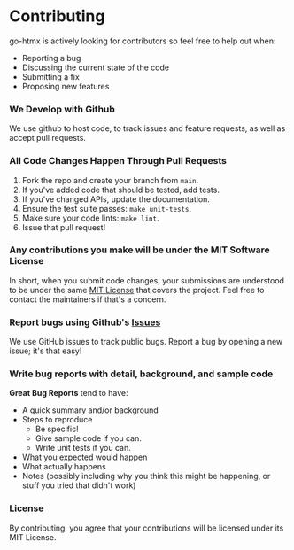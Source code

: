 # Contributing
go-htmx is actively looking for contributors so feel free to help out when:

- Reporting a bug
- Discussing the current state of the code
- Submitting a fix
- Proposing new features

### We Develop with Github
We use github to host code, to track issues and feature requests, as well as accept pull requests.

### All Code Changes Happen Through Pull Requests
1. Fork the repo and create your branch from `main`.
2. If you've added code that should be tested, add tests.
3. If you've changed APIs, update the documentation.
4. Ensure the test suite passes: `make unit-tests`.
5. Make sure your code lints: `make lint`.
6. Issue that pull request!

### Any contributions you make will be under the MIT Software License
In short, when you submit code changes, your submissions are understood to be under the same [MIT License](http://choosealicense.com/licenses/mit/) that covers the project. Feel free to contact the maintainers if that's a concern.

### Report bugs using Github's [Issues](https://github.com/yaitoo/htmx/issues)
We use GitHub issues to track public bugs. Report a bug by opening a new issue; it's that easy!

### Write bug reports with detail, background, and sample code
**Great Bug Reports** tend to have:

- A quick summary and/or background
- Steps to reproduce
  - Be specific!
  - Give sample code if you can.
  - Write unit tests if you can.
- What you expected would happen
- What actually happens
- Notes (possibly including why you think this might be happening, or stuff you tried that didn't work)

### License
By contributing, you agree that your contributions will be licensed under its MIT License.